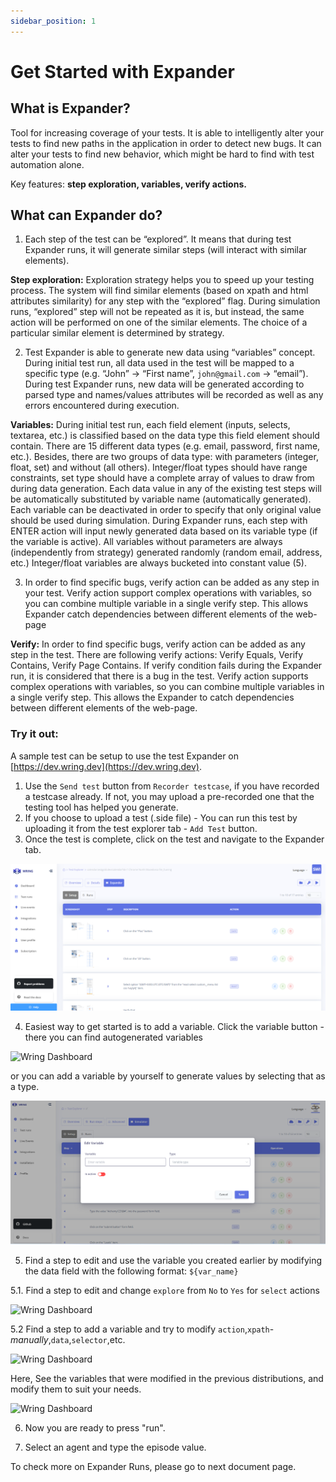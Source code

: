 ```yaml
---
sidebar_position: 1
---
```


# Get Started with Expander 

## What is Expander? 

Tool for increasing coverage of your tests. It is able to intelligently alter your tests to find new paths in the application in order to detect new bugs.  It can alter your tests to find new behavior, which might be hard to find with test automation alone.

Key features: **step exploration, variables, verify actions.**

## What can Expander do?


1. Each step of the test can be “explored”. It means that during test Expander runs, it will generate similar steps (will interact with similar elements). 

**Step exploration:**
Exploration strategy helps you to speed up your testing process. The system will find similar elements (based on xpath and html attributes similarity) for any step with the “explored” flag. During simulation runs, “explored” step will not be repeated as it is, but instead, the same action will be performed on one of the similar elements. The choice of a particular similar element is determined by strategy.

2. Test Expander is able to generate new data using “variables” concept. During initial test run, all data used in the test will be mapped to a specific type (e.g. “John” -> “First name”, `john@gmail.com` -> “email”). During test Expander runs, new data will be generated according to parsed type and names/values attributes will be recorded as well as any errors encountered during execution.

**Variables:**
During initial test run, each field element (inputs, selects, textarea, etc.) is classified based on the data type this field element should contain. There are 15 different data types (e.g. email, password, first name, etc.). Besides, there are two groups of data type: with parameters (integer, float, set) and without (all others). Integer/float types should have range constraints, set type should have a complete array of values to draw from during data generation. 
Each data value in any of the existing test steps will be automatically substituted by variable name (automatically generated). Each variable can be deactivated in order to specify that only original value should be used during simulation.
During Expander runs, each step with ENTER action will input newly generated data based on its variable type (if the variable is active).
All variables without parameters are always (independently from strategy) generated randomly (random email, address, etc.) Integer/float variables are always bucketed into constant value (5).

3. In order to find specific bugs, verify action can be added as any step in your test. Verify action support complex operations with variables, so you can combine multiple variable in a single verify step. This allows Expander catch dependencies between different elements of the web-page

**Verify:**
In order to find specific bugs, verify action can be added as any step in the test. There are following verify actions: Verify Equals, Verify Contains, Verify Page Contains. If verify condition fails during the Expander run, it is considered that there is a bug in the test.
Verify action supports complex operations with variables, so you can combine multiple variables in a single verify step. This allows the Expander to catch dependencies between different elements of the web-page.


### Try it out:

A sample test can be setup to use the test Expander on [https://dev.wring.dev](https://dev.wring.dev).


1. Use the `Send test` button from `Recorder testcase`, if you have recorded a testcase already. If not, you may upload a pre-recorded one that the testing tool has helped you generate.
2. If you choose to upload a test (.side file) - You can run this test by uploading it from the test explorer tab - `Add Test` button.
3. Once the test is complete, click on the test and navigate to the Expander tab.

![Wring Dashboard](/img/enhancertest.png)


4. Easiest way to get started is to add a variable. Click the variable button - there you can find autogenerated variables 

![Wring Dashboard](/img/add.png)

or you can add a variable by yourself to generate values by selecting that as a type.

![Wring Dashboard](/img/ad-variable.png)

5. Find a step to edit and use the variable you created earlier by modifying the data field with the following format: `${var_name}`

5.1.  Find a step to edit and change `explore` from `No` to `Yes` for `select` actions

![Wring Dashboard](/img/edit.png)

5.2  Find a step to add a variable and try to modify `action`,`xpath`-*manually*,`data`,`selector`,etc.

![Wring Dashboard](/img/addd.png)

Here, See the variables that were modified in the previous distributions, and modify them to suit your needs.

![Wring Dashboard](/img/add1.png)


6. Now you are ready to press "run".

7. Select an agent and type the episode value.

To check more on Expander Runs, please go to next document page.
